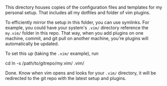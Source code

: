 This directory houses copies of the configuration files and templates
for my personal setup.  That includes all my dotfiles and folder of vim
plugins.

To efficiently mirror the setup in this folder, you can use symlinks.
For example, you could have your system's `.vim/` directory reference
the `my.vim/` folder in this repo.  That way, when you add plugins on
one machine, commit, and git pull on another machine, you're plugins
will automatically be updated.

To set this up (taking the `.vim/` example), run 

  cd 
  ln -s /path/to/gitrepo/my.vim/ .vim/

Done. Know when vim opens and looks for your `.vim/` directory, it will
be redirected to the git repo with the latest setup and plugins.
